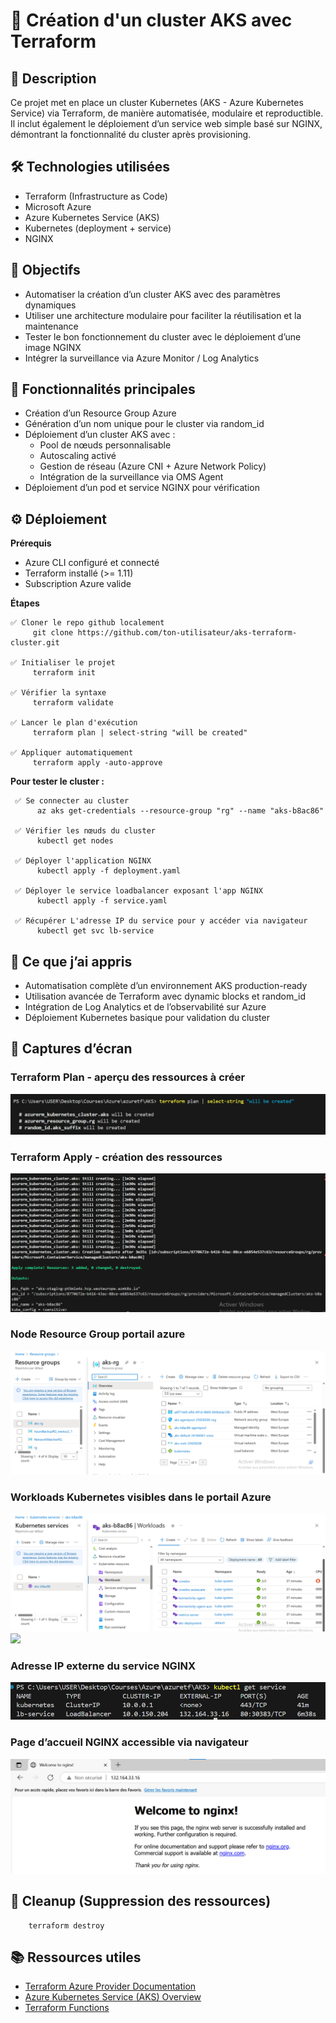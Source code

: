 # 🚀 Création d'un cluster AKS avec Terraform
## 📌 Description
Ce projet met en place un cluster Kubernetes (AKS - Azure Kubernetes Service) via Terraform,             de manière automatisée, modulaire et reproductible. Il inclut également le déploiement d’un service web simple basé sur NGINX, démontrant la fonctionnalité du cluster après provisioning.
## 🛠️ Technologies utilisées
- Terraform (Infrastructure as Code)
- Microsoft Azure
- Azure Kubernetes Service (AKS)
- Kubernetes (deployment + service)
- NGINX
## 🎯 Objectifs
- Automatiser la création d’un cluster AKS avec des paramètres dynamiques
- Utiliser une architecture modulaire pour faciliter la réutilisation et la maintenance
- Tester le bon fonctionnement du cluster avec le déploiement d’une image NGINX
- Intégrer la surveillance via Azure Monitor / Log Analytics
## 📂 Fonctionnalités principales
- Création d’un Resource Group Azure
- Génération d’un nom unique pour le cluster via random_id
- Déploiement d’un cluster AKS avec :
   *  Pool de nœuds personnalisable
   *  Autoscaling activé
   *  Gestion de réseau (Azure CNI + Azure Network Policy)
   *  Intégration de la surveillance via OMS Agent
- Déploiement d’un pod et service NGINX pour vérification   
## ⚙️ Déploiement
**Prérequis**
- Azure CLI configuré et connecté
- Terraform installé (>= 1.11)
- Subscription Azure valide

**Étapes**

    ✅ Cloner le repo github localement 
         git clone https://github.com/ton-utilisateur/aks-terraform-cluster.git
         
    ✅ Initialiser le projet 
         terraform init

    ✅ Vérifier la syntaxe 
         terraform validate

    ✅ Lancer le plan d'exécution 
         terraform plan | select-string "will be created"

    ✅ Appliquer automatiquement 
         terraform apply -auto-approve
**Pour tester le cluster :**    

     ✅ Se connecter au cluster
          az aks get-credentials --resource-group "rg" --name "aks-b8ac86"

     ✅ Vérifier les nœuds du cluster
          kubectl get nodes 

     ✅ Déployer l'application NGINX
          kubectl apply -f deployment.yaml

     ✅ Déployer le service loadbalancer exposant l'app NGINX
          kubectl apply -f service.yaml

     ✅ Récupérer L'adresse IP du service pour y accéder via navigateur
          kubectl get svc lb-service  
## 🧠 Ce que j’ai appris
- Automatisation complète d’un environnement AKS production-ready
- Utilisation avancée de Terraform avec dynamic blocks et random_id 
- Intégration de Log Analytics et de l’observabilité sur Azure
- Déploiement Kubernetes basique pour validation du cluster
## 📸 Captures d’écran

### Terraform Plan - aperçu des ressources à créer
![Terraform Plan](Images/execution_plan.png)

### Terraform Apply - création des ressources
![Terraform Apply](Images/apply_complete.png)

### Node Resource Group portail azure
![Kubectl Get Nodes](Images/node_ressource_groupe.png)

### Workloads Kubernetes visibles dans le portail Azure
![Workloads Azure](Images/Workloads.png)
<img src="Images/workloads_azure.png"  width="200"/>

### Adresse IP externe du service NGINX
![NGINX Service IP](Images/services.png)

### Page d’accueil NGINX accessible via navigateur
![NGINX Browser](Images/nginx_welcome.png)
## 🧹 Cleanup (Suppression des ressources)

        terraform destroy
## 📚 Ressources utiles
- [Terraform Azure Provider Documentation](https://registry.terraform.io/providers/hashicorp/azurerm/latest/docs)
- [Azure Kubernetes Service (AKS) Overview](https://learn.microsoft.com/en-us/azure/aks/)
- [Terraform Functions](https://developer.hashicorp.com/terraform/language/functions) 